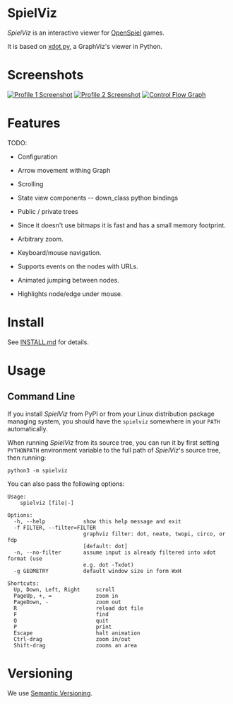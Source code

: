 SpielViz
========

_SpielViz_ is an interactive viewer for [OpenSpiel](https://github.com/deepmind/open_spiel) games.

It is based on [xdot.py](https://github.com/jrfonseca/xdot.py/), a GraphViz's viewer in Python.

Screenshots
===========

[![Profile 1 Screenshot](https://raw.github.com/wiki/jrfonseca/xdot.py/xdot-profile1_small.png)](https://raw.github.com/wiki/jrfonseca/xdot.py/xdot-profile1.png)
[![Profile 2 Screenshot](https://raw.github.com/wiki/jrfonseca/xdot.py/xdot-profile2_small.png)](https://raw.github.com/wiki/jrfonseca/xdot.py/xdot-profile2.png)
[![Control Flow Graph](https://raw.github.com/wiki/jrfonseca/xdot.py/xdot-cfg_small.png)](https://raw.github.com/wiki/jrfonseca/xdot.py/xdot-cfg.png)


Features
========

TODO:

 * Configuration
 * Arrow movement withing Graph
 * Scrolling
 * State view components -- down_class python bindings
 * Public / private trees
 
 
 * Since it doesn't use bitmaps it is fast and has a small memory footprint.
 * Arbitrary zoom.
 * Keyboard/mouse navigation.
 * Supports events on the nodes with URLs.
 * Animated jumping between nodes.
 * Highlights node/edge under mouse.

Install
=======

See [INSTALL.md](INSTALL.md) for details. 

Usage
=====

Command Line
------------

If you install _SpielViz_ from PyPI or from your Linux distribution package managing system, you should have the `spielviz` somewhere in your `PATH` automatically.

When running _SpielViz_ from its source tree, you can run it by first setting `PYTHONPATH` environment variable to the full path of _SpielViz_'s source tree, then running:

    python3 -m spielviz

You can also pass the following options:

    Usage:
    	spielviz [file|-]
    
    Options:
      -h, --help            show this help message and exit
      -f FILTER, --filter=FILTER
                            graphviz filter: dot, neato, twopi, circo, or fdp
                            [default: dot]
      -n, --no-filter       assume input is already filtered into xdot format (use
                            e.g. dot -Txdot)
      -g GEOMETRY           default window size in form WxH
    
    Shortcuts:
      Up, Down, Left, Right     scroll
      PageUp, +, =              zoom in
      PageDown, -               zoom out
      R                         reload dot file
      F                         find
      Q                         quit
      P                         print
      Escape                    halt animation
      Ctrl-drag                 zoom in/out
      Shift-drag                zooms an area

Versioning
==========

We use [Semantic Versioning](https://semver.org/).

